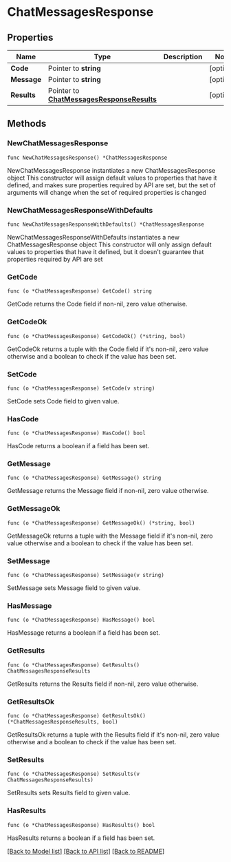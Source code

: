 # ChatMessagesResponse

## Properties

Name | Type | Description | Notes
------------ | ------------- | ------------- | -------------
**Code** | Pointer to **string** |  | [optional] 
**Message** | Pointer to **string** |  | [optional] 
**Results** | Pointer to [**ChatMessagesResponseResults**](ChatMessagesResponseResults.md) |  | [optional] 

## Methods

### NewChatMessagesResponse

`func NewChatMessagesResponse() *ChatMessagesResponse`

NewChatMessagesResponse instantiates a new ChatMessagesResponse object
This constructor will assign default values to properties that have it defined,
and makes sure properties required by API are set, but the set of arguments
will change when the set of required properties is changed

### NewChatMessagesResponseWithDefaults

`func NewChatMessagesResponseWithDefaults() *ChatMessagesResponse`

NewChatMessagesResponseWithDefaults instantiates a new ChatMessagesResponse object
This constructor will only assign default values to properties that have it defined,
but it doesn't guarantee that properties required by API are set

### GetCode

`func (o *ChatMessagesResponse) GetCode() string`

GetCode returns the Code field if non-nil, zero value otherwise.

### GetCodeOk

`func (o *ChatMessagesResponse) GetCodeOk() (*string, bool)`

GetCodeOk returns a tuple with the Code field if it's non-nil, zero value otherwise
and a boolean to check if the value has been set.

### SetCode

`func (o *ChatMessagesResponse) SetCode(v string)`

SetCode sets Code field to given value.

### HasCode

`func (o *ChatMessagesResponse) HasCode() bool`

HasCode returns a boolean if a field has been set.

### GetMessage

`func (o *ChatMessagesResponse) GetMessage() string`

GetMessage returns the Message field if non-nil, zero value otherwise.

### GetMessageOk

`func (o *ChatMessagesResponse) GetMessageOk() (*string, bool)`

GetMessageOk returns a tuple with the Message field if it's non-nil, zero value otherwise
and a boolean to check if the value has been set.

### SetMessage

`func (o *ChatMessagesResponse) SetMessage(v string)`

SetMessage sets Message field to given value.

### HasMessage

`func (o *ChatMessagesResponse) HasMessage() bool`

HasMessage returns a boolean if a field has been set.

### GetResults

`func (o *ChatMessagesResponse) GetResults() ChatMessagesResponseResults`

GetResults returns the Results field if non-nil, zero value otherwise.

### GetResultsOk

`func (o *ChatMessagesResponse) GetResultsOk() (*ChatMessagesResponseResults, bool)`

GetResultsOk returns a tuple with the Results field if it's non-nil, zero value otherwise
and a boolean to check if the value has been set.

### SetResults

`func (o *ChatMessagesResponse) SetResults(v ChatMessagesResponseResults)`

SetResults sets Results field to given value.

### HasResults

`func (o *ChatMessagesResponse) HasResults() bool`

HasResults returns a boolean if a field has been set.


[[Back to Model list]](../README.md#documentation-for-models) [[Back to API list]](../README.md#documentation-for-api-endpoints) [[Back to README]](../README.md)


